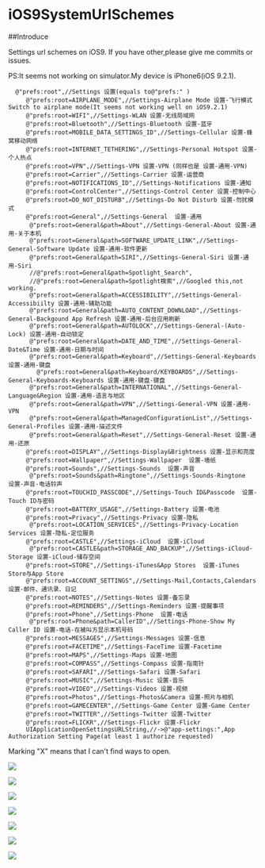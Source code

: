 # iOS9SystemUrlSchemes

##Introduce

Settings url schemes on iOS9. If you have other,please give me commits or issues.

PS:It seems not working on simulator.My device is iPhone6(iOS 9.2.1).

```objc
  @"prefs:root",//Settings 设置(equals to@"prefs:" )
     @"prefs:root=AIRPLANE_MODE",//Settings-Airplane Mode 设置-飞行模式 Switch to airplane mode(It seems not working well on iOS9.2.1)
     @"prefs:root=WIFI",//Settings-WLAN 设置-无线局域网
     @"prefs:root=Bluetooth",//Settings-Bluetooth 设置-蓝牙
     @"prefs:root=MOBILE_DATA_SETTINGS_ID",//Settings-Cellular 设置-蜂窝移动网络
     @"prefs:root=INTERNET_TETHERING",//Settings-Personal Hotspot 设置-个人热点
     @"prefs:root=VPN",//Settings-VPN 设置-VPN (同样也是 设置-通用-VPN)
     @"prefs:root=Carrier",//Settings-Carrier 设置-运营商
     @"prefs:root=NOTIFICATIONS_ID",//Settings-Notifications 设置-通知
     @"prefs:root=ControlCenter",//Settings-Control Center 设置-控制中心
     @"prefs:root=DO_NOT_DISTURB",//Settings-Do Not Disturb 设置-勿扰模式
     @"prefs:root=General",//Settings-General  设置-通用
      @"prefs:root=General&path=About",//Settings-General-About 设置-通用-关于本机
      @"prefs:root=General&path=SOFTWARE_UPDATE_LINK",//Settings-General-Software Update 设置-通用-软件更新
      @"prefs:root=General&path=SIRI",//Settings-General-Siri 设置-通用-Siri
      //@"prefs:root=General&path=Spotlight_Search",
      //@"prefs:root=General&path=Spotlight検索",//Googled this,not working.
      @"prefs:root=General&path=ACCESSIBILITY",//Settings-General-Accessibiilty 设置-通用-辅助功能
      @"prefs:root=General&path=AUTO_CONTENT_DOWNLOAD",//Settings-General-Backgound App Refresh 设置-通用-后台应用刷新
      @"prefs:root=General&path=AUTOLOCK",//Settings-General-(Auto-Lock) 设置-通用-自动锁定
      @"prefs:root=General&path=DATE_AND_TIME",//Settings-General-Date&Time 设置-通用-日期与时间
      @"prefs:root=General&path=Keyboard",//Settings-General-Keyboards 设置-通用-键盘
        @"prefs:root=General&path=Keyboard/KEYBOARDS",//Settings-General-Keyboards-Keyboards 设置-通用-键盘-键盘
      @"prefs:root=General&path=INTERNATIONAL",//Settings-General-Language&Region 设置-通用-语言与地区
      @"prefs:root=General&path=VPN",//Settings-General-VPN 设置-通用-VPN
      @"prefs:root=General&path=ManagedConfigurationList",//Settings-General-Profiles 设置-通用-描述文件
      @"prefs:root=General&path=Reset",//Settings-General-Reset 设置-通用-还原
     @"prefs:root=DISPLAY",//Settings-Display&Brightness 设置-显示和亮度
     @"prefs:root=Wallpaper",//Settings-Wallpaper  设置-墙纸
     @"prefs:root=Sounds",//Settings-Sounds  设置-声音
      @"prefs:root=Sounds&path=Ringtone",//Settings-Sounds-Ringtone  设置-声音-电话铃声
     @"prefs:root=TOUCHID_PASSCODE",//Settings-Touch ID&Passcode  设置-Touch ID与密码
     @"prefs:root=BATTERY_USAGE",//Settings-Battery 设置-电池
     @"prefs:root=Privacy",//Settings-Privacy 设置-隐私
      @"prefs:root=LOCATION_SERVICES",//Settings-Privacy-Location Services 设置-隐私-定位服务
     @"prefs:root=CASTLE",//Settings-iCloud  设置-iCloud
      @"prefs:root=CASTLE&path=STORAGE_AND_BACKUP",//Settings-iCloud-Storage 设置-iCloud-储存空间
     @"prefs:root=STORE",//Settings-iTunes&App Stores  设置-iTunes Store与App Store
     @"prefs:root=ACCOUNT_SETTINGS",//Settings-Mail,Contacts,Calendars 设置-邮件、通讯录、日记
     @"prefs:root=NOTES",//Settings-Notes 设置-备忘录
     @"prefs:root=REMINDERS",//Settings-Reminders 设置-提醒事项
     @"prefs:root=Phone",//Settings-Phone  设置-电话
      @"prefs:root=Phone&path=CallerID",//Settings-Phone-Show My Caller ID 设置-电话-在被叫方显示本机号码
     @"prefs:root=MESSAGES",//Settings-Messages 设置-信息
     @"prefs:root=FACETIME",//Settings-FaceTime 设置-Facetime
     @"prefs:root=MAPS",//Settings-Maps 设置-地图
     @"prefs:root=COMPASS",//Settings-Compass 设置-指南针
     @"prefs:root=SAFARI",//Settings-Safari 设置-Safari
     @"prefs:root=MUSIC",//Settings-Music 设置-音乐
     @"prefs:root=VIDEO",//Settings-Videos 设置-视频
     @"prefs:root=Photos",//Settings-Photos&Camera 设置-照片与相机
     @"prefs:root=GAMECENTER",//Settings-Game Center 设置-Game Center
     @"prefs:root=TWITTER",//Settings-Twitter 设置-Twitter
     @"prefs:root=FLICKR",//Settings-Flickr 设置-Flickr
     UIApplicationOpenSettingsURLString,//->@"app-settings:",App Authorization Setting Page(at least 1 authorize requested)
```

Marking "X" means that I can't find ways to open.

![](https://raw.githubusercontent.com/hstdt/iOS9SystemUrlSchemes/master/Images/Settings1.PNG)

![](https://raw.githubusercontent.com/hstdt/iOS9SystemUrlSchemes/master/Images/Settings2.PNG)

![](https://raw.githubusercontent.com/hstdt/iOS9SystemUrlSchemes/master/Images/Settings3.PNG)

![](https://raw.githubusercontent.com/hstdt/iOS9SystemUrlSchemes/master/Images/Settings4.PNG)

![](https://raw.githubusercontent.com/hstdt/iOS9SystemUrlSchemes/master/Images/General1.PNG)

![](https://raw.githubusercontent.com/hstdt/iOS9SystemUrlSchemes/master/Images/General2.PNG)

![](https://raw.githubusercontent.com/hstdt/iOS9SystemUrlSchemes/master/Images/AppAccess.PNG)
